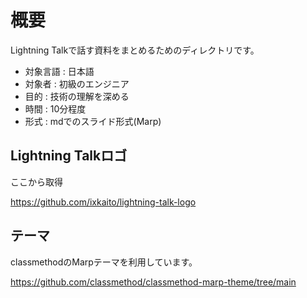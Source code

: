# 概要

Lightning Talkで話す資料をまとめるためのディレクトリです。

- 対象言語 : 日本語
- 対象者 : 初級のエンジニア
- 目的 : 技術の理解を深める
- 時間 : 10分程度
- 形式  : mdでのスライド形式(Marp)

## Lightning Talkロゴ

ここから取得

<https://github.com/ixkaito/lightning-talk-logo>

## テーマ

classmethodのMarpテーマを利用しています。

<https://github.com/classmethod/classmethod-marp-theme/tree/main>
